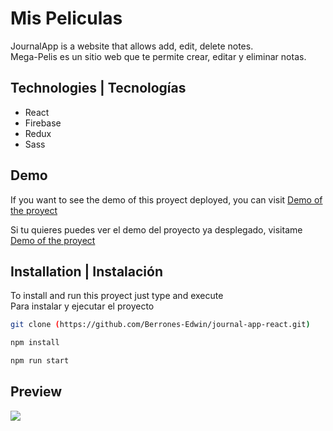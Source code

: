 # Mis Peliculas

JournalApp is a website that allows add, edit, delete notes.<br>
Mega-Pelis es un sitio web que te permite crear, editar y eliminar notas.

## Technologies | Tecnologías 

- React
- Firebase
- Redux
- Sass

## Demo

If you want to see the demo of this proyect deployed, you can visit [Demo of the proyect](https://berrones-edwin.github.io/journal-app-react/)

Si tu quieres puedes ver el demo del proyecto ya desplegado, visitame [Demo of the proyect](https://berrones-edwin.github.io/journal-app-react/)

## Installation | Instalación

To install and run this proyect just type and execute <br>
Para instalar y ejecutar el proyecto 

```bash
git clone (https://github.com/Berrones-Edwin/journal-app-react.git)
```

```bash
npm install
```

```bash
npm run start
```

## Preview

![](https://user-images.githubusercontent.com/44040730/121064065-b7ec5600-c78c-11eb-8a14-48895b78b2bd.png)